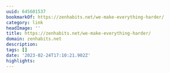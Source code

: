 ```yaml
---
uuid: 645601537
bookmarkOf: https://zenhabits.net/we-make-everything-harder/
category: link
headImage: ''
title: https://zenhabits.net/we-make-everything-harder/
domain: zenhabits.net
description: 
tags: []
date: '2023-02-24T17:10:21.902Z'
highlights: 
---
```




